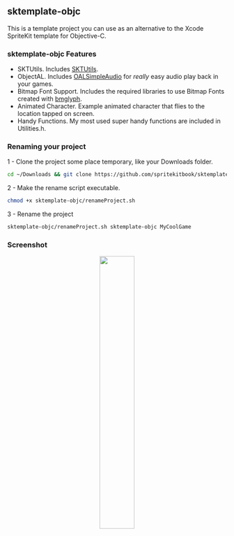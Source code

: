 ## sktemplate-objc

This is a template project you can use as an alternative to the Xcode SpriteKit template for Objective-C.

### sktemplate-objc Features
* SKTUtils. Includes [SKTUtils](https://github.com/raywenderlich/SKTUtils).
* ObjectAL. Includes [OALSimpleAudio](http://kstenerud.github.io/ObjectAL-for-iPhone/) for *really* easy audio play back in your games.
* Bitmap Font Support. Includes the required libraries to use Bitmap Fonts created with [bmglyph](http://www.bmglyph.com). 
* Animated Character. Example animated character that flies to the location tapped on screen.
* Handy Functions. My most used super handy functions are included in Utilities.h. 

### Renaming your project
1 - Clone the project some place temporary, like your Downloads folder.
```bash
cd ~/Downloads && git clone https://github.com/spritekitbook/sktemplate-objc.git
```

2 - Make the rename script executable.
```bash
chmod +x sktemplate-objc/renameProject.sh
```

3 - Rename the project
```bash
sktemplate-objc/renameProject.sh sktemplate-objc MyCoolGame
```


### Screenshot
<p align="center">
  <img src="https://github.com/spritekitbook/spritekitbook.github.io/blob/master/images/sktemplate-swift.png" width="40%">
</p>
